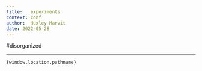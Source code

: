```yaml
---
title:   experiments
context: conf
author:  Huxley Marvit
date: 2022-05-28
---
```


#disorganized 

***

```jsx:
{window.location.pathname}
```
